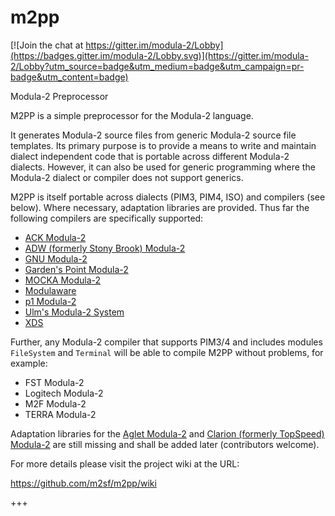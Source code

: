 # m2pp

[![Join the chat at https://gitter.im/modula-2/Lobby](https://badges.gitter.im/modula-2/Lobby.svg)](https://gitter.im/modula-2/Lobby?utm_source=badge&utm_medium=badge&utm_campaign=pr-badge&utm_content=badge)

Modula-2 Preprocessor

M2PP is a simple preprocessor for the Modula-2 language.

It generates Modula-2 source files from generic Modula-2 source file templates. Its primary purpose is to provide a means to write and maintain dialect independent code that is portable across different Modula-2 dialects. However, it can also be used for generic programming where the Modula-2 dialect or compiler does not support generics.

M2PP is itself portable across dialects (PIM3, PIM4, ISO) and compilers (see below). Where necessary, adaptation libraries are provided. Thus far the following compilers are specifically supported:

* [ACK Modula-2](http://tack.sourceforge.net/olddocs/m2ref.html)
* [ADW (formerly Stony Brook) Modula-2](https://www.modula2.org/adwm2/)
* [GNU Modula-2](http://nongnu.org/gm2/homepage.html)
* [Garden's Point Modula-2](https://github.com/k-john-gough/gpmclr)
* [MOCKA Modula-2](http://www.info.uni-karlsruhe.de/projects.php/id=37&lang=en)
* [Modulaware](https://www.modulaware.com/mwcvms.htm)
* [p1 Modula-2](http://modula2.awiedemann.de/)
* [Ulm's Modula-2 System](http://www.mathematik.uni-ulm.de/modula/)
* [XDS](https://www.excelsior-usa.com/xds.html)

Further, any Modula-2 compiler that supports PIM3/4 and includes modules `FileSystem` and `Terminal` will be able to compile M2PP without problems, for example:
* FST Modula-2
* Logitech Modula-2
* M2F Modula-2
* TERRA Modula-2

Adaptation libraries for the [Aglet Modula-2](http://aglet.web.runbox.net/) and [Clarion (formerly TopSpeed) Modula-2](http://www.softvelocity.com/) are still missing and shall be added later (contributors welcome).

For more details please visit the project wiki at the URL:

https://github.com/m2sf/m2pp/wiki

+++
